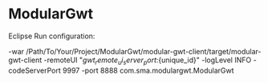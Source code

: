 ModularGwt
==========

Eclipse Run configuration:

-war /Path/To/Your/Project/ModularGwt/modular-gwt-client/target/modular-gwt-client -remoteUI "${gwt_remote_ui_server_port}:${unique_id}" -logLevel INFO -codeServerPort 9997 -port 8888 com.sma.modulargwt.ModularGwt
